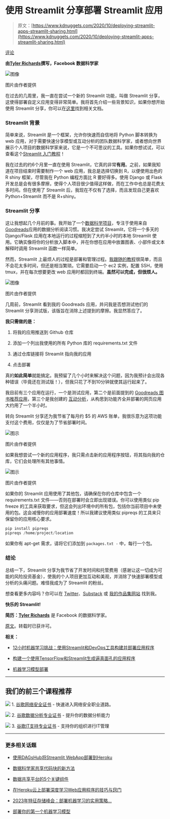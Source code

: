 # 使用 Streamlit 分享部署 Streamlit 应用

> 原文：[https://www.kdnuggets.com/2020/10/deploying-streamlit-apps-streamlit-sharing.html](https://www.kdnuggets.com/2020/10/deploying-streamlit-apps-streamlit-sharing.html)

[评论](#comments)

**由[Tyler Richards](https://tylerjrichards.medium.com/)撰写，Facebook 数据科学家**

![图像](../Images/da899ce93e8e3a76f002562b9758b333.png)

图片由作者提供

在过去的几周里，我一直在尝试一个新的 Streamlit 功能，叫做 Streamlit 分享，这使得部署自定义应用变得非常简单。我将首先介绍一些背景知识，如果你想开始使用 Streamlit 分享，你可以在[这里](http://docs.streamlit.io/sharing)找到相关文档。

### Streamlit 背景

简单来说，Streamlit 是一个框架，允许你快速而自信地将 Python 脚本转换为 web 应用，对于需要快速分享模型或互动分析的团队数据科学家，或者想向世界展示个人项目的数据科学家来说，它是一个不可思议的工具。如果你想试试，可以查看这个[Streamlit 入门教程](https://docs.streamlit.io/en/stable/)！

我在过去的约6个月里一直在使用 Streamlit，它真的非常**有用**。之前，如果我知道在项目结束时需要制作一个 web 应用，我总是选择切换到 R，以便使用出色的 R shiny 框架，尽管我在 Python 编程方面比 R 要好得多。使用 Django 或 Flask 开发总是会有很多摩擦，使得个人项目很少值得这样做，而在工作中也总是花费太多时间。但在使用了 Streamlit 后，我现在不仅有了选择，而且发现自己更喜欢 Python+Streamlit 而不是 R+shiny。

### Streamlit 分享

这让我想起几个月前的事。我开始了一个[数据科学项目](http://www.tylerjrichards.com/books_reco.html)，专注于使用来自[Goodreads](http://www.tylerjrichards.com/books_reco.html)应用的数据分析阅读习惯。我决定尝试 Streamlit，它将一个多天的 Django/Flask 应用在本地运行的过程缩短到了大约半小时的本地 Streamlit 使用。它确实像将你的分析放入脚本中，并在你想在应用中放置图表、小部件或文本解释时调用 Streamlit 函数一样简单。

然而，Streamlit 上最烦人的过程是部署和管理过程。[我跟随的教程](https://towardsdatascience.com/how-to-deploy-a-streamlit-app-using-an-amazon-free-ec2-instance-416a41f69dc3)很简单，而且不会花太多时间，但还是相当繁琐。它需要启动一个 ec2 实例，配置 SSH，使用 tmux，并在每次想要更改 web 应用时都回到终端。**虽然可以完成，但很烦人。**

![图像](../Images/482aa157e9f35eb689684f3edd6299db.png)

图片由作者提供

几周前，Streamlit 看到我的 Goodreads 应用，并问我是否想测试他们的 Streamlit 分享测试版，该版旨在消除上述提到的摩擦。我显然答应了。

**我只需做的是：**

1.  将我的应用推送到 Github 仓库

1.  添加一个列出我使用的所有 Python 库的 requirements.txt 文件

1.  通过仓库链接将 Streamlit 指向我的应用

1.  点击部署

真的**如此简单**就能搞定。我预留了几个小时来解决这个问题，因为我预计会出现各种错误（毕竟还在测试版！），但我只花了不到10分钟就使其运行起来了。

我目前有三个应用在运行，一个是测试应用，第二个是前面提到的 [Goodreads 图书推荐应用](https://share.streamlit.io/tylerjrichards/book_reco/master/books.py/+/)，第三个是我创建的 [互动分析](http://www.tylerjrichards.com/survey.html)，从构思到功能齐全并部署的网页应用大约用了一个半小时。

转向 Streamlit 分享还为我节省了每月约 $5 的 AWS 账单，我很乐意为这项功能支付这个费用，仅仅是为了节省部署时间。

![图示](../Images/02602e759d6c3d33c5ae17ecaad5e4b1.png)

图片由作者提供

如果我想尝试一个新的应用程序，我只需点击新的应用程序按钮，将其指向我的仓库，它们会处理所有其他事情。

![图示](../Images/a598a9fb324268a376264fc793a6f7a0.png)

图片由作者提供

如果你的 Streamlit 应用使用了其他包，请确保在你的仓库中包含一个 requirements.txt 文件——否则在部署时会立即出现错误。你可以使用类似 pip freeze 的工具来获取要求，但这会列出环境中的所有包，包括你当前项目中未使用的包。这会减慢你的应用部署速度！所以我建议使用类似 pipreqs 的工具来只保留你的应用核心要求。

```py
pip install pipreqs
pipreqs /home/project/location
```

如果你有 apt-get 需求，请将它们添加到 `packages.txt -` 中，每行一个包。

### 结论

总结一下，Streamlit 分享为我节省了开发时间和托管费用（感谢让这一切成为可能的风险投资基金），使我的个人项目更加互动和美观，并消除了快速部署模型或分析的头痛问题。难怪我成为了 Streamlit 的粉丝。

想查看更多内容吗？你可以在 [Twitter](https://twitter.com/tylerjrichards)、[Substack](https://insignificantdatascience.substack.com/p/starting-a-data-science-newsletter) 或 [我的作品集网站](http://www.tylerjrichards.com/) 找到我。

**快乐的 Streamlit!**

**简历：[Tyler Richards](https://tylerjrichards.medium.com/)** 是 Facebook 的数据科学家。

[原文](https://towardsdatascience.com/deploying-streamlit-apps-using-streamlit-sharing-16105d257852)。转载时已获许可。

**相关：**

+   [12小时机器学习挑战：使用Streamlit和DevOps工具构建并部署应用程序](/2020/02/machine-learning-challenge-build-deploy-app-streamlit-devops.html)

+   [构建一个使用TensorFlow和Streamlit生成逼真面孔的应用程序](/2020/04/app-generate-photorealistic-faces-tensorflow-streamlit.html)

+   [机器学习模型部署](/2020/09/machine-learning-model-deployment.html)

* * *

## 我们的前三个课程推荐

![](../Images/0244c01ba9267c002ef39d4907e0b8fb.png) 1\. [谷歌网络安全证书](https://www.kdnuggets.com/google-cybersecurity) - 快速进入网络安全职业道路。

![](../Images/e225c49c3c91745821c8c0368bf04711.png) 2\. [谷歌数据分析专业证书](https://www.kdnuggets.com/google-data-analytics) - 提升你的数据分析能力

![](../Images/0244c01ba9267c002ef39d4907e0b8fb.png) 3\. [谷歌IT支持专业证书](https://www.kdnuggets.com/google-itsupport) - 支持你的组织进行IT管理

* * *

### 更多相关话题

+   [使用DAGsHub将Streamlit WebApp部署到Heroku](https://www.kdnuggets.com/2022/02/deploying-streamlit-webapp-heroku-dagshub.html)

+   [数据科学家共享代码块的新方法](https://www.kdnuggets.com/2022/03/new-ways-sharing-code-blocks.html)

+   [数据共享平台的5个关键组件](https://www.kdnuggets.com/2022/05/5-key-components-data-sharing-platform.html)

+   [在Heroku云上部署深度学习Web应用程序的技巧与窍门](https://www.kdnuggets.com/2021/12/tips-tricks-deploying-dl-webapps-heroku.html)

+   [2023年特征存储峰会：部署机器学习的实用策略…](https://www.kdnuggets.com/2023/09/hopsworks-feature-store-summit-2023-practical-strategies-deploying-ml-models-production-environments)

+   [部署你的第一个机器学习模型](https://www.kdnuggets.com/deploying-your-first-machine-learning-model)
